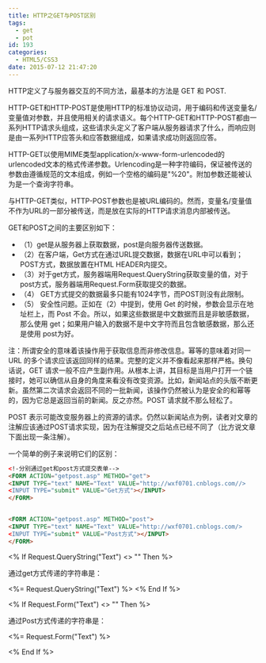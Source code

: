 ```yaml
---
title: HTTP之GET与POST区别
tags:
  - get
  - pot
id: 193
categories:
  - HTML5/CSS3
date: 2015-07-12 21:47:20
---
```


HTTP定义了与服务器交互的不同方法，最基本的方法是 GET 和 POST.

HTTP-GET和HTTP-POST是使用HTTP的标准协议动词，用于编码和传送变量名/变量值对参数，并且使用相关的请求语义。每个HTTP-GET和HTTP-POST都由一系列HTTP请求头组成，这些请求头定义了客户端从服务器请求了什么，而响应则是由一系列HTTP应答头和应答数据组成，如果请求成功则返回应答。


HTTP-GET以使用MIME类型application/x-www-form-urlencoded的urlencoded文本的格式传递参数。Urlencoding是一种字符编码，保证被传送的参数由遵循规范的文本组成，例如一个空格的编码是"%20"。附加参数还能被认为是一个查询字符串。

与HTTP-GET类似，HTTP-POST参数也是被URL编码的。然而，变量名/变量值不作为URL的一部分被传送，而是放在实际的HTTP请求消息内部被传送。

GET和POST之间的主要区别如下：
* （1）get是从服务器上获取数据，post是向服务器传送数据。
* （2）在客户端，Get方式在通过URL提交数据，数据在URL中可以看到；POST方式，数据放置在HTML HEADER内提交。
* （3）对于get方式，服务器端用Request.QueryString获取变量的值，对于post方式，服务器端用Request.Form获取提交的数据。
* （4） GET方式提交的数据最多只能有1024字节，而POST则没有此限制。
* （5） 安全性问题。正如在（2）中提到，使用 Get 的时候，参数会显示在地址栏上，而 Post 不会。所以，如果这些数据是中文数据而且是非敏感数据，那么使用 get；如果用户输入的数据不是中文字符而且包含敏感数据，那么还是使用 post为好。

注：所谓安全的意味着该操作用于获取信息而非修改信息。幂等的意味着对同一 URL 的多个请求应该返回同样的结果。完整的定义并不像看起来那样严格。换句话说，GET 请求一般不应产生副作用。从根本上讲，其目标是当用户打开一个链接时，她可以确信从自身的角度来看没有改变资源。比如，新闻站点的头版不断更新。虽然第二次请求会返回不同的一批新闻，该操作仍然被认为是安全的和幂等的，因为它总是返回当前的新闻。反之亦然。POST 请求就不那么轻松了。

POST 表示可能改变服务器上的资源的请求。仍然以新闻站点为例，读者对文章的注解应该通过POST请求实现，因为在注解提交之后站点已经不同了（比方说文章下面出现一条注解）。

一个简单的例子来说明它们的区别：  

```html
<!-分别通过get和post方式提交表单-->
<FORM ACTION="getpost.asp" METHOD="get">
<INPUT TYPE="text" NAME="Text" VALUE="http://wxf0701.cnblogs.com//>
<INPUT TYPE="submit" VALUE="Get方式"></INPUT>
</FORM>


<FORM ACTION="getpost.asp" METHOD="post">
<INPUT TYPE="text" NAME="Text" VALUE="http://wxf0701.cnblogs.com/>
<INPUT TYPE="submit" VALUE="Post方式"></INPUT>
</FORM>
```

<% If Request.QueryString("Text") <> "" Then %>

通过get方式传递的字符串是：

<%= Request.QueryString("Text") %>
<% End If %>

<% If Request.Form("Text") <> "" Then %> 

通过Post方式传递的字符串是： 

<%= Request.Form("Text") %></B>

<% End If %>